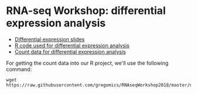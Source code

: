 # RNA-seq Workshop: differential expression analysis

 - [Differential expression slides](https://raw.githubusercontent.com/gregomics/RNAseqWorkshop2018/master/differential_expression/ga_rnaseq_workshop_mik_slides-20181129.pdf)
 - [R code used for differential expression analysis](https://raw.githubusercontent.com/gregomics/RNAseqWorkshop2018/master/differential_expression/ga_rnaseq_workshop_mik_rcode-20181129.R)
 - [Count data for differential expression analysis](https://raw.githubusercontent.com/gregomics/RNAseqWorkshop2018/master/differential_expression/CountMat_NCBIM37.67.dat)

For getting the count data into our R project, we'll use the following command:

```
wget https://raw.githubusercontent.com/gregomics/RNAseqWorkshop2018/master/differential_expression/CountMat_NCBIM37.67.dat
```
